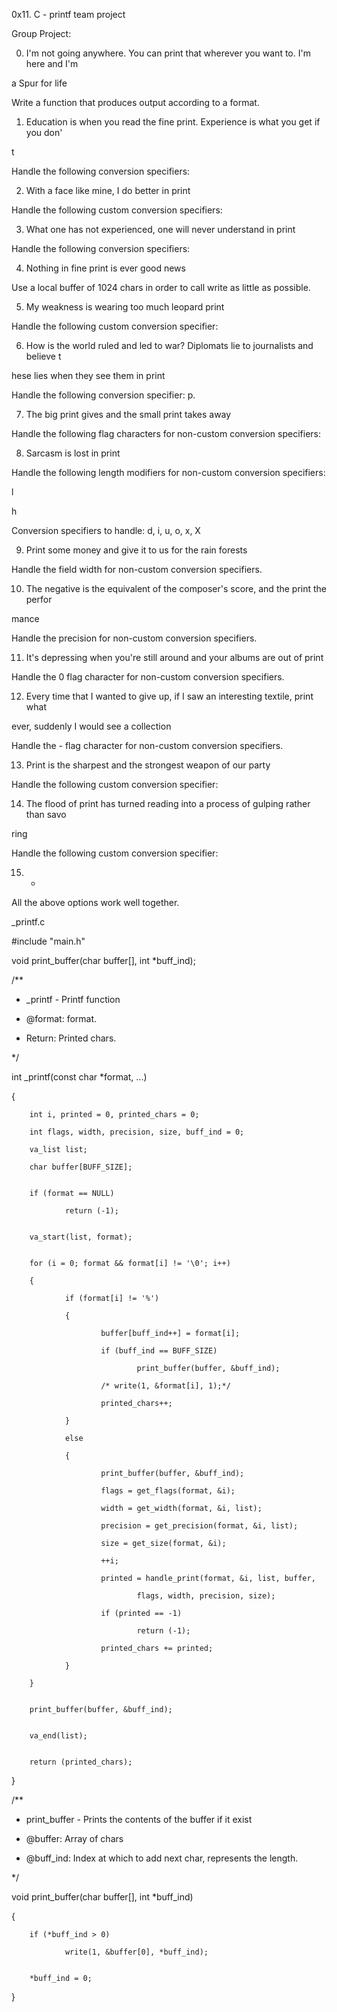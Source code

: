 0x11. C - printf team project


Group Project:                                                                      

                                                                                   

0. I'm not going anywhere. You can print that wherever you want to. I'm here and I'm

 a Spur for life                                                                    

Write a function that produces output according to a format.                        

                                                                                   

                                                                                   

1. Education is when you read the fine print. Experience is what you get if you don'

t                                                                                  

Handle the following conversion specifiers:


2. With a face like mine, I do better in print                                      

Handle the following custom conversion specifiers:                                  

                                                                                   

3. What one has not experienced, one will never understand in print                

Handle the following conversion specifiers:                                        

                                                                                   

4. Nothing in fine print is ever good news                                          

Use a local buffer of 1024 chars in order to call write as little as possible.      

                                                                                   

5. My weakness is wearing too much leopard print                                    

Handle the following custom conversion specifier:                                  

                                                                                   

6. How is the world ruled and led to war? Diplomats lie to journalists and believe t

hese lies when they see them in print                                              

Handle the following conversion specifier: p.                                      

                                                                                   

7. The big print gives and the small print takes away                              

Handle the following flag characters for non-custom conversion specifiers:          

                                                                                   

8. Sarcasm is lost in print                                                        

Handle the following length modifiers for non-custom conversion specifiers:        

                                                                                   

l                                                                                  

h                                                                                  

Conversion specifiers to handle: d, i, u, o, x, X                                  

                                                                                   

9. Print some money and give it to us for the rain forests                          

Handle the field width for non-custom conversion specifiers.                        

                                                                                   

10. The negative is the equivalent of the composer's score, and the print the perfor

mance                                                                              

Handle the precision for non-custom conversion specifiers.                          

                                                                                   

11. It's depressing when you're still around and your albums are out of print      

Handle the 0 flag character for non-custom conversion specifiers.                  

                                                                                   

12. Every time that I wanted to give up, if I saw an interesting textile, print what

 ever, suddenly I would see a collection                                            

Handle the - flag character for non-custom conversion specifiers.                  

                                                                                   

13. Print is the sharpest and the strongest weapon of our party                    

Handle the following custom conversion specifier:                                  

                                                                                   

14. The flood of print has turned reading into a process of gulping rather than savo

ring                                                                                

Handle the following custom conversion specifier:                                  

                                                                                   

15. *                                                                              

All the above options work well together.

























_printf.c



#include "main.h"


void print_buffer(char buffer[], int *buff_ind);


/**

 * _printf - Printf function

 * @format: format.

 * Return: Printed chars.

 */

int _printf(const char *format, ...)

{

        int i, printed = 0, printed_chars = 0;

        int flags, width, precision, size, buff_ind = 0;

        va_list list;

        char buffer[BUFF_SIZE];


        if (format == NULL)

                return (-1);


        va_start(list, format);


        for (i = 0; format && format[i] != '\0'; i++)

        {

                if (format[i] != '%')

                {

                        buffer[buff_ind++] = format[i];

                        if (buff_ind == BUFF_SIZE)

                                print_buffer(buffer, &buff_ind);

                        /* write(1, &format[i], 1);*/

                        printed_chars++;

                }

                else

                {

                        print_buffer(buffer, &buff_ind);

                        flags = get_flags(format, &i);

                        width = get_width(format, &i, list);

                        precision = get_precision(format, &i, list);

                        size = get_size(format, &i);

                        ++i;

                        printed = handle_print(format, &i, list, buffer,

                                flags, width, precision, size);

                        if (printed == -1)

                                return (-1);

                        printed_chars += printed;

                }

        }


        print_buffer(buffer, &buff_ind);


        va_end(list);


        return (printed_chars);

}


/**

 * print_buffer - Prints the contents of the buffer if it exist

 * @buffer: Array of chars

 * @buff_ind: Index at which to add next char, represents the length.

 */

void print_buffer(char buffer[], int *buff_ind)

{

        if (*buff_ind > 0)

                write(1, &buffer[0], *buff_ind);


        *buff_ind = 0;

}








